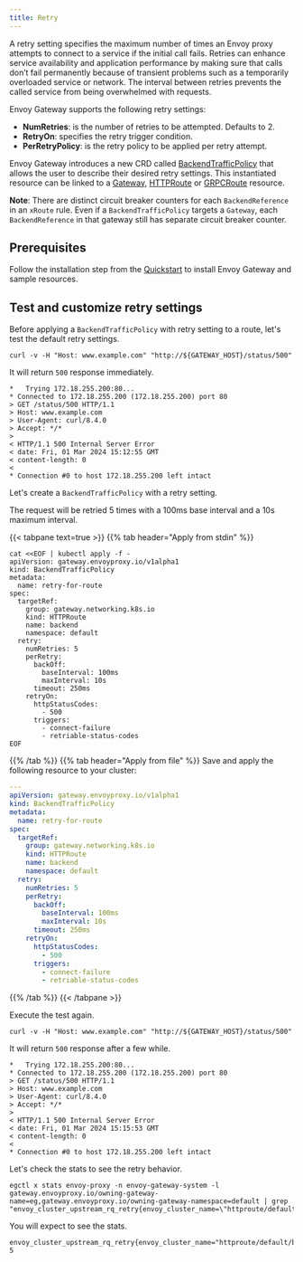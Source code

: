 ```yaml
---
title: Retry
---
```


A retry setting specifies the maximum number of times an Envoy proxy attempts to connect to a service if the initial call fails. Retries can enhance service availability and application performance by making sure that calls don’t fail permanently because of transient problems such as a temporarily overloaded service or network. The interval between retries prevents the called service from being overwhelmed with requests.

Envoy Gateway supports the following retry settings:
- **NumRetries**: is the number of retries to be attempted. Defaults to 2.
- **RetryOn**: specifies the retry trigger condition.
- **PerRetryPolicy**: is the retry policy to be applied per retry attempt.

Envoy Gateway introduces a new CRD called [BackendTrafficPolicy](../../../api/extension_types#backendtrafficpolicy) that allows the user to describe their desired retry settings. This instantiated resource can be linked to a [Gateway](https://gateway-api.sigs.k8s.io/api-types/gateway/), [HTTPRoute](https://gateway-api.sigs.k8s.io/api-types/httproute/) or [GRPCRoute](https://gateway-api.sigs.k8s.io/api-types/grpcroute/) resource.

**Note**: There are distinct circuit breaker counters for each `BackendReference` in an `xRoute` rule. Even if a `BackendTrafficPolicy` targets a `Gateway`, each `BackendReference` in that gateway still has separate circuit breaker counter.

## Prerequisites

Follow the installation step from the [Quickstart](../../quickstart) to install Envoy Gateway and sample resources.

## Test and customize retry settings

Before applying a `BackendTrafficPolicy` with retry setting to a route, let's test the default retry settings.

```shell
curl -v -H "Host: www.example.com" "http://${GATEWAY_HOST}/status/500"
```

It will return `500` response immediately.

```console
*   Trying 172.18.255.200:80...
* Connected to 172.18.255.200 (172.18.255.200) port 80
> GET /status/500 HTTP/1.1
> Host: www.example.com
> User-Agent: curl/8.4.0
> Accept: */*
>
< HTTP/1.1 500 Internal Server Error
< date: Fri, 01 Mar 2024 15:12:55 GMT
< content-length: 0
<
* Connection #0 to host 172.18.255.200 left intact
```

Let's create a `BackendTrafficPolicy` with a retry setting.

The request will be retried 5 times with a 100ms base interval and a 10s maximum interval.

{{< tabpane text=true >}}
{{% tab header="Apply from stdin" %}}

```shell
cat <<EOF | kubectl apply -f -
apiVersion: gateway.envoyproxy.io/v1alpha1
kind: BackendTrafficPolicy
metadata:
  name: retry-for-route
spec:
  targetRef:
    group: gateway.networking.k8s.io
    kind: HTTPRoute
    name: backend
    namespace: default
  retry:
    numRetries: 5
    perRetry:
      backOff:
        baseInterval: 100ms
        maxInterval: 10s
      timeout: 250ms
    retryOn:
      httpStatusCodes:
        - 500
      triggers:
        - connect-failure
        - retriable-status-codes
EOF
```

{{% /tab %}}
{{% tab header="Apply from file" %}}
Save and apply the following resource to your cluster:

```yaml
---
apiVersion: gateway.envoyproxy.io/v1alpha1
kind: BackendTrafficPolicy
metadata:
  name: retry-for-route
spec:
  targetRef:
    group: gateway.networking.k8s.io
    kind: HTTPRoute
    name: backend
    namespace: default
  retry:
    numRetries: 5
    perRetry:
      backOff:
        baseInterval: 100ms
        maxInterval: 10s
      timeout: 250ms
    retryOn:
      httpStatusCodes:
        - 500
      triggers:
        - connect-failure
        - retriable-status-codes
```

{{% /tab %}}
{{< /tabpane >}}

Execute the test again.

```shell
curl -v -H "Host: www.example.com" "http://${GATEWAY_HOST}/status/500"
```

It will return `500` response after a few while.

```console
*   Trying 172.18.255.200:80...
* Connected to 172.18.255.200 (172.18.255.200) port 80
> GET /status/500 HTTP/1.1
> Host: www.example.com
> User-Agent: curl/8.4.0
> Accept: */*
>
< HTTP/1.1 500 Internal Server Error
< date: Fri, 01 Mar 2024 15:15:53 GMT
< content-length: 0
<
* Connection #0 to host 172.18.255.200 left intact
```

Let's check the stats to see the retry behavior.

```shell
egctl x stats envoy-proxy -n envoy-gateway-system -l gateway.envoyproxy.io/owning-gateway-name=eg,gateway.envoyproxy.io/owning-gateway-namespace=default | grep "envoy_cluster_upstream_rq_retry{envoy_cluster_name=\"httproute/default/backend/rule/0\"}"
```

You will expect to see the stats.

```console
envoy_cluster_upstream_rq_retry{envoy_cluster_name="httproute/default/backend/rule/0"} 5
```
